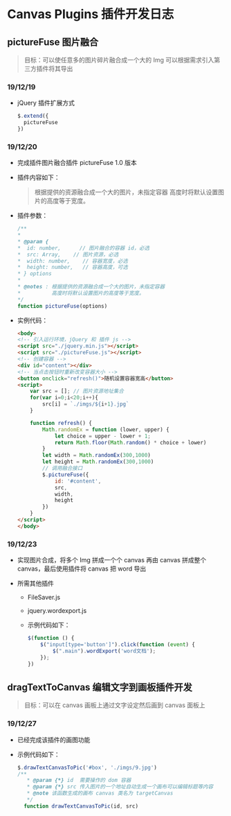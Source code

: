 

# Canvas Plugins 插件开发日志

## pictureFuse 图片融合

> 目标：可以使任意多的图片碎片融合成一个大的 Img 可以根据需求引入第三方插件将其导出

### 19/12/19

* jQuery 插件扩展方式

  ```JavaScript
  $.extend({
    pictureFuse
  })
  ```

### 19/12/20

* 完成插件图片融合插件 pictureFuse 1.0 版本

* 插件内容如下：

    > 根据提供的资源融合成一个大的图片，未指定容器
    > 高度时将默认设置图片的高度等于宽度。

* 插件参数：

    ```javascript
    /**
    * 
    * @param {
    *  id: number,      // 图片融合的容器 id，必选
    *  src: Array,    // 图片资源，必选
    *  width: number,    // 容器宽度，必选
    *  height: number,   // 容器高度，可选
    * } options 
    * 
    * @notes : 根据提供的资源融合成一个大的图片，未指定容器
    *          高度时将默认设置图片的高度等于宽度。
    */
    function pictureFuse(options)
    ```

* 实例代码：

    ```HTML
    <body>
    <!-- 引入运行环境，jQuery 和 插件 js -->
    <script src="./jquery.min.js"></script>
    <script src="./pictureFuse.js"></script>
    <!-- 创建容器 -->
    <div id="content"></div>
    <!-- 当点击按钮时重新改变容器大小 -->
    <button onclick="refresh()">随机设置容器宽高</button>
    <script>
        var src = []; // 图片资源地址集合
        for(var i=0;i<20;i++){
            src[i] = `./imgs/${i+1}.jpg`
        }

        function refresh() {
            Math.randomEx = function (lower, upper) {
                let choice = upper - lower + 1;
                return Math.floor(Math.random() * choice + lower)
            }
            let width = Math.randomEx(300,1000)
            let height = Math.randomEx(300,1000)
            // 调用融合接口
            $.pictureFuse({
                id: '#content',
                src,
                width,
                height
            })
        }
    </script>
    </body>
    ```

### 19/12/23

* 实现图片合成，将多个 Img 拼成一个个 canvas 再由 canvas 拼成整个 canvas，最后使用插件将 canvas 把 word 导出

* 所需其他插件

  * FileSaver.js

  * jquery.wordexport.js

  * 示例代码如下：

    ```javaScript
    $(function () {
        $("input[type='button']").click(function (event) {
            $(".main").wordExport('word文档');
        });
    })
    ```

    

## dragTextToCanvas 编辑文字到画板插件开发

> 目标：可以在 canvas 画板上通过文字设定然后画到 canvas 面板上

### 19/12/27

* 已经完成该插件的画图功能

* 示例代码如下：

  ```javascript
  $.drawTextCanvasToPic('#box', './imgs/9.jpg')
  /**
     * @param {*} id  需要操作的 dom 容器
     * @param {*} src 传入图片的一个地址自动生成一个画布可以编辑标题等内容
     * @note 该函数生成的画布 canvas 类名为 targetCanvas
     */
    function drawTextCanvasToPic(id, src)
  ```
